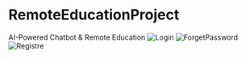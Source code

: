 # RemoteEducationProject
AI-Powered Chatbot &amp; Remote  Education
![Login](3.PNG)
![ForgetPassword](3.PNG)
![Registre](3.PNG)
